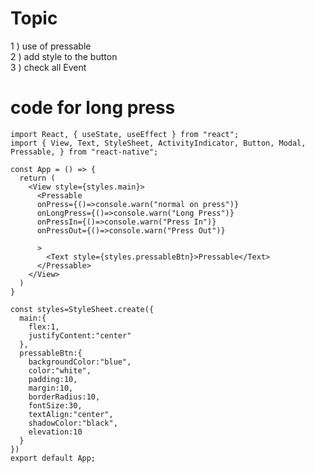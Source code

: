 # Topic 

1 ) use of pressable<br>
2 ) add style to the button<br>
3 ) check all Event<br>


# code for long press 

    import React, { useState, useEffect } from "react";
    import { View, Text, StyleSheet, ActivityIndicator, Button, Modal, Pressable, } from "react-native";

    const App = () => {
      return (
        <View style={styles.main}>
          <Pressable 
          onPress={()=>console.warn("normal on press")}
          onLongPress={()=>console.warn("Long Press")}
          onPressIn={()=>console.warn("Press In")}
          onPressOut={()=>console.warn("Press Out")}

          >
            <Text style={styles.pressableBtn}>Pressable</Text>
          </Pressable>
        </View>
      )
    }

    const styles=StyleSheet.create({
      main:{
        flex:1,
        justifyContent:"center"
      },
      pressableBtn:{
        backgroundColor:"blue",
        color:"white",
        padding:10,
        margin:10,
        borderRadius:10,
        fontSize:30,
        textAlign:"center",
        shadowColor:"black",
        elevation:10
      }
    })
    export default App;
